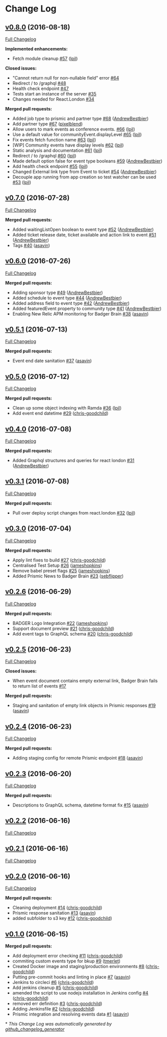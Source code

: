 # Change Log

## [v0.8.0](https://github.com/redbadger/badger-brain/tree/v0.8.0) (2016-08-18)
[Full Changelog](https://github.com/redbadger/badger-brain/compare/v0.7.0...v0.8.0)

**Implemented enhancements:**

- Fetch module cleanup [\#57](https://github.com/redbadger/badger-brain/pull/57) ([lpil](https://github.com/lpil))

**Closed issues:**

- "Cannot return null for non-nullable field" error [\#64](https://github.com/redbadger/badger-brain/issues/64)
- Redirect / to /graphql [\#48](https://github.com/redbadger/badger-brain/issues/48)
- Health check endpoint [\#47](https://github.com/redbadger/badger-brain/issues/47)
- Tests start an instance of the server [\#35](https://github.com/redbadger/badger-brain/issues/35)
- Changes needed for React.London [\#34](https://github.com/redbadger/badger-brain/issues/34)

**Merged pull requests:**

- Added job type to prismic and partner type [\#68](https://github.com/redbadger/badger-brain/pull/68) ([AndrewBestbier](https://github.com/AndrewBestbier))
- Add partner type [\#67](https://github.com/redbadger/badger-brain/pull/67) ([pixelblend](https://github.com/pixelblend))
- Allow users to mark events as conference events. [\#66](https://github.com/redbadger/badger-brain/pull/66) ([lpil](https://github.com/lpil))
- Use a default value for communityEvent.displayLevel [\#65](https://github.com/redbadger/badger-brain/pull/65) ([lpil](https://github.com/lpil))
- Fix events fetch function name [\#63](https://github.com/redbadger/badger-brain/pull/63) ([lpil](https://github.com/lpil))
- \[WIP\] Community events have display levels [\#62](https://github.com/redbadger/badger-brain/pull/62) ([lpil](https://github.com/lpil))
- Static analysis and documentation [\#61](https://github.com/redbadger/badger-brain/pull/61) ([lpil](https://github.com/lpil))
- Redirect / to /graphql [\#60](https://github.com/redbadger/badger-brain/pull/60) ([lpil](https://github.com/lpil))
- Made default option false for event type booleans [\#59](https://github.com/redbadger/badger-brain/pull/59) ([AndrewBestbier](https://github.com/AndrewBestbier))
- Add health check endpoint [\#55](https://github.com/redbadger/badger-brain/pull/55) ([lpil](https://github.com/lpil))
- Changed External link type from Event to ticket [\#54](https://github.com/redbadger/badger-brain/pull/54) ([AndrewBestbier](https://github.com/AndrewBestbier))
- Decouple app running from app creation so test watcher can be used [\#53](https://github.com/redbadger/badger-brain/pull/53) ([lpil](https://github.com/lpil))

## [v0.7.0](https://github.com/redbadger/badger-brain/tree/v0.7.0) (2016-07-28)
[Full Changelog](https://github.com/redbadger/badger-brain/compare/v0.6.0...v0.7.0)

**Merged pull requests:**

- Added waitingListOpen boolean to event type [\#52](https://github.com/redbadger/badger-brain/pull/52) ([AndrewBestbier](https://github.com/AndrewBestbier))
- Added ticket release date, ticket available and action link to event [\#51](https://github.com/redbadger/badger-brain/pull/51) ([AndrewBestbier](https://github.com/AndrewBestbier))
- Tags [\#40](https://github.com/redbadger/badger-brain/pull/40) ([asavin](https://github.com/asavin))

## [v0.6.0](https://github.com/redbadger/badger-brain/tree/v0.6.0) (2016-07-26)
[Full Changelog](https://github.com/redbadger/badger-brain/compare/v0.5.1...v0.6.0)

**Merged pull requests:**

- Adding sponsor type [\#49](https://github.com/redbadger/badger-brain/pull/49) ([AndrewBestbier](https://github.com/AndrewBestbier))
- Added schedule to event type [\#44](https://github.com/redbadger/badger-brain/pull/44) ([AndrewBestbier](https://github.com/AndrewBestbier))
- Added address field to event type [\#42](https://github.com/redbadger/badger-brain/pull/42) ([AndrewBestbier](https://github.com/AndrewBestbier))
- Added featuredEvent property to community type [\#41](https://github.com/redbadger/badger-brain/pull/41) ([AndrewBestbier](https://github.com/AndrewBestbier))
- Enabling New Relic APM monitoring for Badger Brain [\#38](https://github.com/redbadger/badger-brain/pull/38) ([asavin](https://github.com/asavin))

## [v0.5.1](https://github.com/redbadger/badger-brain/tree/v0.5.1) (2016-07-13)
[Full Changelog](https://github.com/redbadger/badger-brain/compare/v0.5.0...v0.5.1)

**Merged pull requests:**

- Event end date sanitation [\#37](https://github.com/redbadger/badger-brain/pull/37) ([asavin](https://github.com/asavin))

## [v0.5.0](https://github.com/redbadger/badger-brain/tree/v0.5.0) (2016-07-12)
[Full Changelog](https://github.com/redbadger/badger-brain/compare/v0.4.0...v0.5.0)

**Merged pull requests:**

- Clean up some object indexing with Ramda [\#36](https://github.com/redbadger/badger-brain/pull/36) ([lpil](https://github.com/lpil))
- Add event end datetime [\#29](https://github.com/redbadger/badger-brain/pull/29) ([chris-goodchild](https://github.com/chris-goodchild))

## [v0.4.0](https://github.com/redbadger/badger-brain/tree/v0.4.0) (2016-07-08)
[Full Changelog](https://github.com/redbadger/badger-brain/compare/v0.3.1...v0.4.0)

**Merged pull requests:**

- Added Graphql structures and queries for react london [\#31](https://github.com/redbadger/badger-brain/pull/31) ([AndrewBestbier](https://github.com/AndrewBestbier))

## [v0.3.1](https://github.com/redbadger/badger-brain/tree/v0.3.1) (2016-07-08)
[Full Changelog](https://github.com/redbadger/badger-brain/compare/v0.3.0...v0.3.1)

**Merged pull requests:**

- Pull over deploy script changes from react.london [\#32](https://github.com/redbadger/badger-brain/pull/32) ([lpil](https://github.com/lpil))

## [v0.3.0](https://github.com/redbadger/badger-brain/tree/v0.3.0) (2016-07-04)
[Full Changelog](https://github.com/redbadger/badger-brain/compare/v0.2.6...v0.3.0)

**Merged pull requests:**

- Apply lint fixes to build [\#27](https://github.com/redbadger/badger-brain/pull/27) ([chris-goodchild](https://github.com/chris-goodchild))
- Centralised Test Setup [\#26](https://github.com/redbadger/badger-brain/pull/26) ([jameshopkins](https://github.com/jameshopkins))
- Remove babel preset flags [\#25](https://github.com/redbadger/badger-brain/pull/25) ([jameshopkins](https://github.com/jameshopkins))
- Added Prismic News to Badger Brain [\#23](https://github.com/redbadger/badger-brain/pull/23) ([sebflipper](https://github.com/sebflipper))

## [v0.2.6](https://github.com/redbadger/badger-brain/tree/v0.2.6) (2016-06-29)
[Full Changelog](https://github.com/redbadger/badger-brain/compare/v0.2.5...v0.2.6)

**Merged pull requests:**

- BADGER Logo Integration [\#22](https://github.com/redbadger/badger-brain/pull/22) ([jameshopkins](https://github.com/jameshopkins))
- Support document preview [\#21](https://github.com/redbadger/badger-brain/pull/21) ([chris-goodchild](https://github.com/chris-goodchild))
- Add event tags to GraphQL schema [\#20](https://github.com/redbadger/badger-brain/pull/20) ([chris-goodchild](https://github.com/chris-goodchild))

## [v0.2.5](https://github.com/redbadger/badger-brain/tree/v0.2.5) (2016-06-23)
[Full Changelog](https://github.com/redbadger/badger-brain/compare/v0.2.4...v0.2.5)

**Closed issues:**

- When event document contains empty external link, Badger Brain fails to return list of events [\#17](https://github.com/redbadger/badger-brain/issues/17)

**Merged pull requests:**

- Staging and sanitation of empty link objects in Prismic responses [\#19](https://github.com/redbadger/badger-brain/pull/19) ([asavin](https://github.com/asavin))

## [v0.2.4](https://github.com/redbadger/badger-brain/tree/v0.2.4) (2016-06-23)
[Full Changelog](https://github.com/redbadger/badger-brain/compare/v0.2.3...v0.2.4)

**Merged pull requests:**

- Adding staging config for remote Prismic endpoint [\#18](https://github.com/redbadger/badger-brain/pull/18) ([asavin](https://github.com/asavin))

## [v0.2.3](https://github.com/redbadger/badger-brain/tree/v0.2.3) (2016-06-20)
[Full Changelog](https://github.com/redbadger/badger-brain/compare/v0.2.2...v0.2.3)

**Merged pull requests:**

- Descriptions to GraphQL schema, datetime format fix [\#15](https://github.com/redbadger/badger-brain/pull/15) ([asavin](https://github.com/asavin))

## [v0.2.2](https://github.com/redbadger/badger-brain/tree/v0.2.2) (2016-06-16)
[Full Changelog](https://github.com/redbadger/badger-brain/compare/v0.2.1...v0.2.2)

## [v0.2.1](https://github.com/redbadger/badger-brain/tree/v0.2.1) (2016-06-16)
[Full Changelog](https://github.com/redbadger/badger-brain/compare/v0.2.0...v0.2.1)

## [v0.2.0](https://github.com/redbadger/badger-brain/tree/v0.2.0) (2016-06-16)
[Full Changelog](https://github.com/redbadger/badger-brain/compare/v0.1.0...v0.2.0)

**Merged pull requests:**

- Cleaning deployment [\#14](https://github.com/redbadger/badger-brain/pull/14) ([chris-goodchild](https://github.com/chris-goodchild))
- Prismic response sanitation [\#13](https://github.com/redbadger/badger-brain/pull/13) ([asavin](https://github.com/asavin))
- added subfolder to s3 key [\#12](https://github.com/redbadger/badger-brain/pull/12) ([chris-goodchild](https://github.com/chris-goodchild))

## [v0.1.0](https://github.com/redbadger/badger-brain/tree/v0.1.0) (2016-06-15)
**Merged pull requests:**

- Add deployment error checking [\#11](https://github.com/redbadger/badger-brain/pull/11) ([chris-goodchild](https://github.com/chris-goodchild))
- commiting custom events type for bkup [\#9](https://github.com/redbadger/badger-brain/pull/9) ([tmerlet](https://github.com/tmerlet))
- Created Docker image and staging/production environments [\#8](https://github.com/redbadger/badger-brain/pull/8) ([chris-goodchild](https://github.com/chris-goodchild))
- Putting pre-commit hooks and linting in place [\#7](https://github.com/redbadger/badger-brain/pull/7) ([asavin](https://github.com/asavin))
- Jenkins to circleci [\#6](https://github.com/redbadger/badger-brain/pull/6) ([chris-goodchild](https://github.com/chris-goodchild))
- Add jenkins cleanup [\#5](https://github.com/redbadger/badger-brain/pull/5) ([chris-goodchild](https://github.com/chris-goodchild))
- amended the script to use nodejs installation in Jenkins config [\#4](https://github.com/redbadger/badger-brain/pull/4) ([chris-goodchild](https://github.com/chris-goodchild))
- removed err definition [\#3](https://github.com/redbadger/badger-brain/pull/3) ([chris-goodchild](https://github.com/chris-goodchild))
- Adding Jenkinsfile [\#2](https://github.com/redbadger/badger-brain/pull/2) ([chris-goodchild](https://github.com/chris-goodchild))
- Prismic integration and resolving events data [\#1](https://github.com/redbadger/badger-brain/pull/1) ([asavin](https://github.com/asavin))



\* *This Change Log was automatically generated by [github_changelog_generator](https://github.com/skywinder/Github-Changelog-Generator)*